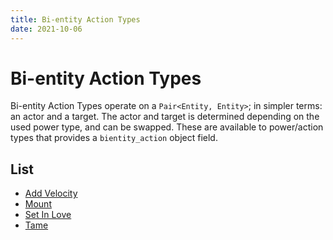```yaml
---
title: Bi-entity Action Types
date: 2021-10-06
---
```


# Bi-entity Action Types

Bi-entity Action Types operate on a `Pair<Entity, Entity>`; in simpler terms: an actor and a target. The actor and target is determined depending on the used power type, and can be swapped. These are available to power/action types that provides a `bientity_action` object field.

## List

* [Add Velocity](bientity_action_types/add_velocity.md)
* [Mount](bientity_action_types/mount.md)
* [Set In Love](bientity_action_types/set_in_love.md)
* [Tame](bientity_action_types/tame.md)
